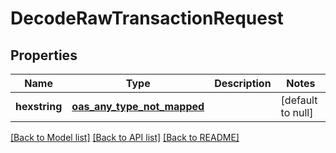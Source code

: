 # DecodeRawTransactionRequest
## Properties

| Name | Type | Description | Notes |
|------------ | ------------- | ------------- | -------------|
| **hexstring** | [**oas_any_type_not_mapped**](.md) |  | [default to null] |

[[Back to Model list]](../README.md#documentation-for-models) [[Back to API list]](../README.md#documentation-for-api-endpoints) [[Back to README]](../README.md)

